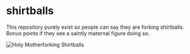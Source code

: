 # shirtballs
This repository purely exist so people can say they are forking shirtballs.
Bonus points if they see a saintly maternal figure doing so.




![Holy Motherforking Shirtballs](https://media1.tenor.com/images/5ff67177d1e7e54f61915d4bff6daf31/tenor.gif?itemid=10603389)
